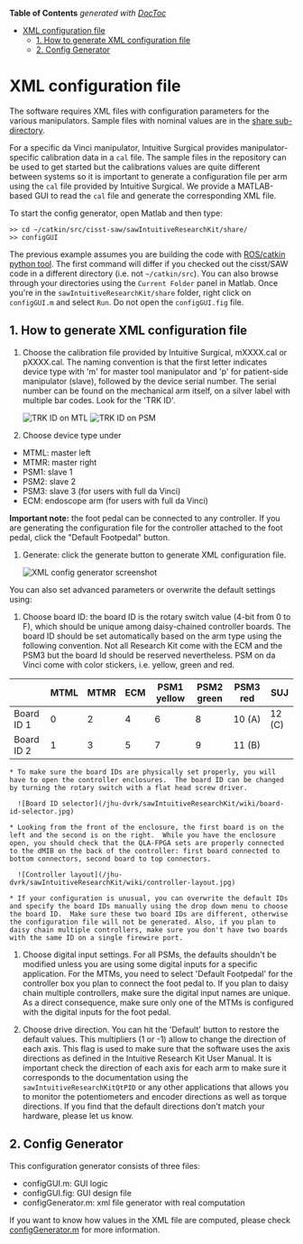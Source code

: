 <!-- START doctoc generated TOC please keep comment here to allow auto update -->
<!-- DON'T EDIT THIS SECTION, INSTEAD RE-RUN doctoc TO UPDATE -->
**Table of Contents**  *generated with [DocToc](http://doctoc.herokuapp.com/)*

- [XML configuration file](#xml-configuration-file)
  - [1. How to generate XML configuration file](#1-how-to-generate-xml-configuration-file)
  - [2. Config Generator](#2-config-generator)

<!-- END doctoc generated TOC please keep comment here to allow auto update -->

# XML configuration file

The software requires XML files with configuration parameters for the various manipulators.
Sample files with nominal values are in the [share sub-directory](/jhu-dvrk/sawIntuitiveResearchKit/tree/master/share).

For a specific da Vinci manipulator, Intuitive Surgical provides manipulator-specific calibration data in a `cal` file.  The sample files in the repository can be used to get started but the calibrations values are quite different between systems so it is important to generate a configuration file per arm using the `cal` file provided by Intuitive Surgical.  We provide a MATLAB-based GUI to read the `cal` file and generate the corresponding XML file.

To start the config generator, open Matlab and then type:
```
>> cd ~/catkin/src/cisst-saw/sawIntuitiveResearchKit/share/
>> configGUI
```
The previous example assumes you are building the code with [ROS/catkin python tool](/jhu-dvrk/sawIntuitiveResearchKit/wiki/CatkinBuild).  The first command will differ if you checked out the cisst/SAW code in a different directory (i.e. not `~/catkin/src`).  You can also browse through your directories using the `Current Folder` panel in Matlab.  Once you're in the `sawIntuitiveResearchKit/share` folder, right click on `configGUI.m` and select `Run`.  Do not open the `configGUI.fig` file.

## 1. How to generate XML configuration file

1. Choose the calibration file provided by Intuitive Surgical, mXXXX.cal or pXXXX.cal. The naming convention is that the first letter indicates device type with 'm' for master tool manipulator and 'p' for patient-side manipulator (slave), followed by the device serial number. The serial number can be found on the mechanical arm itself, on a silver label with multiple bar codes.   Look for the 'TRK ID'.

    ![TRK ID on MTL](/jhu-dvrk/sawIntuitiveResearchKit/wiki/trk-id-mtm.jpg)
    ![TRK ID on PSM](/jhu-dvrk/sawIntuitiveResearchKit/wiki/trk-id-psm.jpg)

1. Choose device type under 
 * MTML: master left
 * MTMR: master right
 * PSM1: slave 1
 * PSM2: slave 2
 * PSM3: slave 3 (for users with full da Vinci)
 * ECM: endoscope arm (for users with full da Vinci)

 **Important note:** the foot pedal can be connected to any controller.  If you are generating the configuration file for the controller attached to the foot pedal, click the "Default Footpedal" button.

1. Generate: click the generate button to generate XML configuration file. 

    ![XML config generator screenshot](/jhu-dvrk/sawIntuitiveResearchKit/wiki/matlab-config-generator.png)

You can also set advanced parameters or overwrite the default settings using:

1. Choose board ID: the board ID is the rotary switch value (4-bit from 0 to F), which should be unique among daisy-chained controller boards. The board ID should be set automatically based on the arm type using the following convention.  Not all Research Kit come with the ECM and the PSM3 but the board Id should be reserved nevertheless.  PSM on da Vinci come with color stickers, i.e. yellow, green and red.

  |            | MTML | MTMR | ECM | PSM1 yellow | PSM2 green | PSM3 red | SUJ |
  |------------|------|------|-----|------|------|--------|--------|
  | Board ID 1 | 0    | 2    | 4   | 6    | 8    | 10 (A) | 12 (C) |
  | Board ID 2 | 1    | 3    | 5   | 7    | 9    | 11 (B) |        |

    * To make sure the board IDs are physically set properly, you will have to open the controller enclosures.  The board ID can be changed by turning the rotary switch with a flat head screw driver.

      ![Board ID selector](/jhu-dvrk/sawIntuitiveResearchKit/wiki/board-id-selector.jpg)

    * Looking from the front of the enclosure, the first board is on the left and the second is on the right.  While you have the enclosure open, you should check that the QLA-FPGA sets are properly connected to the dMIB on the back of the controller: first board connected to bottom connectors, second board to top connectors.

      ![Controller layout](/jhu-dvrk/sawIntuitiveResearchKit/wiki/controller-layout.jpg)

    * If your configuration is unusual, you can overwrite the default IDs and specify the board IDs manually using the drop down menu to choose the board ID.  Make sure these two board IDs are different, otherwise the configuration file will not be generated. Also, if you plan to daisy chain multiple controllers, make sure you don't have two boards with the same ID on a single firewire port. 

1. Choose digital input settings.  For all PSMs, the defaults shouldn't be modified unless you are using some digital inputs for a specific application.  For the MTMs, you need to select 'Default Footpedal' for the controller box you plan to connect the foot pedal to.   If you plan to daisy chain multiple controllers, make sure the digital input names are unique.  As a direct consequence, make sure only one of the MTMs is configured with the digital inputs for the foot pedal.

1. Choose drive direction.  You can hit the 'Default' button to restore the default values.  This multipliers (1 or -1) allow to change the direction of each axis.  This flag is used to make sure that the software uses the axis directions as defined in the Intuitive Research Kit User Manual.  It is important check the direction of each axis for each arm to make sure it corresponds to the documentation using the `sawIntuitiveResearchKitQtPID` or any other applications that allows you to monitor the potentiometers and encoder directions as well as torque directions.  If you find that the default directions don't match your hardware, please let us know. 

## 2. Config Generator

This configuration generator consists of three files: 
* configGUI.m: GUI logic 
* configGUI.fig: GUI design file
* configGenerator.m: xml file generator with real computation

If you want to know how values in the XML file are computed, please check [configGenerator.m](/jhu-dvrk/sawIntuitiveResearchKit/tree/master/share) for more information.